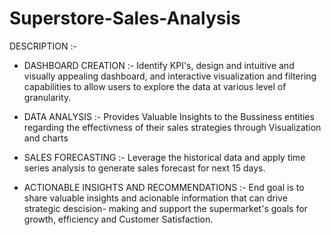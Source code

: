 # Superstore-Sales-Analysis

DESCRIPTION :-

* DASHBOARD CREATION :- Identify KPI's, design and intuitive and visually appealing dashboard, and interactive visualization and filtering capabilities to allow users to explore the data at various level of granularity.

* DATA ANALYSIS :- Provides Valuable Insights to the Bussiness entities regarding the effectivness of their sales strategies through Visualization and charts

* SALES FORECASTING :- Leverage the historical data and apply time series analysis to generate sales forecast for next 15 days.

* ACTIONABLE INSIGHTS AND RECOMMENDATIONS :- End goal is to share valuable insights and acionable information that can drive strategic descision- making and support the supermarket's goals for growth, efficiency and Customer Satisfaction.
